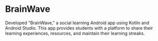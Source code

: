 # BrainWave

Developed "BrainWave," a social learning Android app using Kotlin and Android Studio. This app provides students with a platform to share their learning experiences, resources, and maintain their learning streaks.


